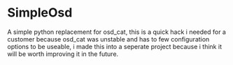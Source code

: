 # SimpleOsd
A simple python replacement for osd_cat, this is a quick hack i needed for a customer because osd_cat was unstable and has to few configuration options to be useable, i made this into a seperate project because i think it will be worth improving it in the future. 
